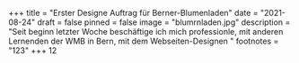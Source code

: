+++
title = "Erster Designe Auftrag für Berner-Blumenladen"
date = "2021-08-24"
draft = false
pinned = false
image = "blumrnladen.jpg"
description = "Seit beginn letzter Woche beschäftige  ich mich professionle, mit anderen Lernenden der WMB in Bern, mit dem Webseiten-Designen "
footnotes = "123"
+++
12